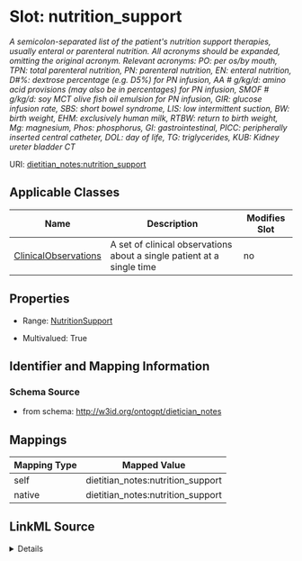 

# Slot: nutrition_support


_A semicolon-separated list of the patient's nutrition support therapies, usually enteral or parenteral nutrition. All acronyms should be expanded, omitting the original acronym. Relevant acronyms: PO: per os/by mouth, TPN: total parenteral nutrition, PN: parenteral nutrition, EN: enteral nutrition, D#%: dextrose percentage (e.g. D5%) for PN infusion, AA # g/kg/d: amino acid provisions (may also be in percentages) for PN infusion, SMOF # g/kg/d: soy MCT olive fish oil emulsion for PN infusion, GIR: glucose infusion rate, SBS: short bowel syndrome, LIS: low intermittent suction, BW: birth weight, EHM: exclusively human milk, RTBW: return to birth weight, Mg: magnesium, Phos: phosphorus, GI: gastrointestinal, PICC: peripherally inserted central catheter, DOL: day of life, TG: triglycerides, KUB: Kidney ureter bladder CT_



URI: [dietitian_notes:nutrition_support](dietitian_notes:nutrition_support)



<!-- no inheritance hierarchy -->





## Applicable Classes

| Name | Description | Modifies Slot |
| --- | --- | --- |
| [ClinicalObservations](ClinicalObservations.md) | A set of clinical observations about a single patient at a single time |  no  |







## Properties

* Range: [NutritionSupport](NutritionSupport.md)

* Multivalued: True





## Identifier and Mapping Information







### Schema Source


* from schema: http://w3id.org/ontogpt/dietician_notes




## Mappings

| Mapping Type | Mapped Value |
| ---  | ---  |
| self | dietitian_notes:nutrition_support |
| native | dietitian_notes:nutrition_support |




## LinkML Source

<details>
```yaml
name: nutrition_support
description: 'A semicolon-separated list of the patient''s nutrition support therapies,
  usually enteral or parenteral nutrition. All acronyms should be expanded, omitting
  the original acronym. Relevant acronyms: PO: per os/by mouth, TPN: total parenteral
  nutrition, PN: parenteral nutrition, EN: enteral nutrition, D#%: dextrose percentage
  (e.g. D5%) for PN infusion, AA # g/kg/d: amino acid provisions (may also be in percentages)
  for PN infusion, SMOF # g/kg/d: soy MCT olive fish oil emulsion for PN infusion,
  GIR: glucose infusion rate, SBS: short bowel syndrome, LIS: low intermittent suction,
  BW: birth weight, EHM: exclusively human milk, RTBW: return to birth weight, Mg:
  magnesium, Phos: phosphorus, GI: gastrointestinal, PICC: peripherally inserted central
  catheter, DOL: day of life, TG: triglycerides, KUB: Kidney ureter bladder CT'
from_schema: http://w3id.org/ontogpt/dietician_notes
rank: 1000
alias: nutrition_support
owner: ClinicalObservations
domain_of:
- ClinicalObservations
range: NutritionSupport
multivalued: true

```
</details>